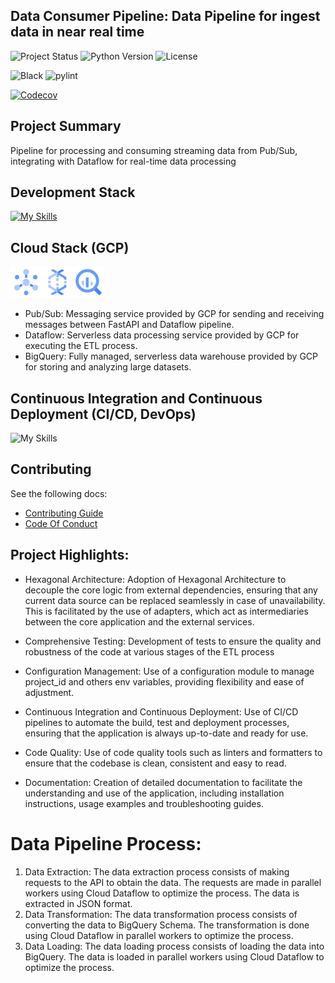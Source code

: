 ## Data Consumer Pipeline: Data Pipeline for ingest data in near real time
![Project Status](https://img.shields.io/badge/status-development-yellow?style=for-the-badge&logo=github)
![Python Version](https://img.shields.io/badge/python-3.9-blue?style=for-the-badge&logo=python)
![License](https://img.shields.io/badge/license-MIT-blue?style=for-the-badge&logo=mit)


![Black](https://img.shields.io/badge/code%20style-black-000000.svg?style=for-the-badge&logo=python)
![pylint](https://img.shields.io/badge/pylint-10.00-green?style=for-the-badge&logo=python)

[//]: # ([![CI-CD]&#40;https://img.shields.io/github/actions/workflow/status/IvanildoBarauna/data-consumer-pipeline/CI-CD.yaml?&style=for-the-badge&logo=githubactions&cacheSeconds=60&label=Tests&#41;]&#40;https://github.com/IvanildoBarauna/data-consumer-pipeline/actions/workflows/CI-CD.yml&#41;)

[//]: # ([![IMAGE-DEPLOY]&#40;https://img.shields.io/github/actions/workflow/status/IvanildoBarauna/data-consumer-pipeline/deploy-image.yml?&style=for-the-badge&logo=github&cacheSeconds=60&label=Registry&#41;]&#40;https://github.com/IvanildoBarauna/data-consumer-pipeline/actions/workflows/deploy-cloud-run.yaml&#41;)

[//]: # ([![GCP-DEPLOY]&#40;https://img.shields.io/github/actions/workflow/status/IvanildoBarauna/data-consumer-pipeline/deploy-cloud-run.yaml?&style=for-the-badge&logo=google&cacheSeconds=60&label=Deploy&#41;]&#40;https://github.com/IvanildoBarauna/data-consumer-pipeline/actions/workflows/deploy-cloud-run.yaml&#41;)


[![Codecov](https://img.shields.io/codecov/c/github/IvanildoBarauna/data-consumer-pipeline?style=for-the-badge&logo=codecov)](https://app.codecov.io/gh/IvanildoBarauna/data-consumer-pipeline)

## Project Summary

Pipeline for processing and consuming streaming data from Pub/Sub, integrating with Dataflow for real-time data processing



## Development Stack

[![My Skills](https://skillicons.dev/icons?i=pycharm,python,github,gcp&perline=7)](https://skillicons.dev)

## Cloud Stack (GCP)
<img src="docs/icons/pubsub.png" Alt="Pub/Sub" width="50" height="50"><img src="docs/icons/dataflow.png" Alt="Dataflow" width="50" height="50"><img src="docs/icons/bigquery.png" Alt="BigQuery" width="50" height="50">

- Pub/Sub: Messaging service provided by GCP for sending and receiving messages between FastAPI and Dataflow pipeline.
- Dataflow: Serverless data processing service provided by GCP for executing the ETL process.
- BigQuery: Fully managed, serverless data warehouse provided by GCP for storing and analyzing large datasets.

## Continuous Integration and Continuous Deployment (CI/CD, DevOps)
![My Skills](https://skillicons.dev/icons?i=githubactions)



## Contributing

See the following docs:

- [Contributing Guide](https://github.com/IvanildoBarauna/data-consumer-pipeline/blob/main/CONTRIBUTING.md)
- [Code Of Conduct](https://github.com/IvanildoBarauna/data-consumer-pipeline/blob/main/CODE_OF_CONDUCT.md)

## Project Highlights:

- Hexagonal Architecture: Adoption of Hexagonal Architecture to decouple the core logic from external dependencies, ensuring that any current data source can be replaced seamlessly in case of unavailability. This is facilitated by the use of adapters, which act as intermediaries between the core application and the external services.

- Comprehensive Testing: Development of tests to ensure the quality and robustness of the code at various stages of the ETL process

- Configuration Management: Use of a configuration module to manage project_id and others env variables, providing flexibility and ease of adjustment.

- Continuous Integration and Continuous Deployment: Use of CI/CD pipelines to automate the build, test and deployment processes, ensuring that the application is always up-to-date and ready for use.

- Code Quality: Use of code quality tools such as linters and formatters to ensure that the codebase is clean, consistent and easy to read.

- Documentation: Creation of detailed documentation to facilitate the understanding and use of the application, including installation instructions, usage examples and troubleshooting guides.


# Data Pipeline Process:

1. Data Extraction: The data extraction process consists of making requests to the API to obtain the data. The requests are made in parallel workers using Cloud Dataflow to optimize the process. The data is extracted in JSON format.
2. Data Transformation: The data transformation process consists of converting the data to BigQuery Schema. The transformation is done using Cloud Dataflow in parallel workers to optimize the process.
3. Data Loading: The data loading process consists of loading the data into BigQuery. The data is loaded in parallel workers using Cloud Dataflow to optimize the process.